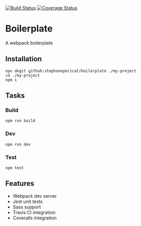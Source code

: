 [![Build Status](https://travis-ci.org/stephanepericat/boilerplate.svg?branch=master)](https://travis-ci.org/stephanepericat/boilerplate)
[![Coverage Status](https://coveralls.io/repos/github/stephanepericat/boilerplate/badge.svg?branch=master)](https://coveralls.io/github/stephanepericat/boilerplate?branch=master)

# Boilerplate

A webpack boilerplate

## Installation

```shell
npx degit github:stephanepericat/boilerplate ./my-project
cd ./my-project
npm i
```

## Tasks

### Build

```shell
npm run build
```

### Dev

```shell
npm run dev
```

### Test

```shell
npm test
```

## Features

- Webpack dev server
- Jest unit tests
- Sass support
- Travis CI integration
- Coveralls integration

